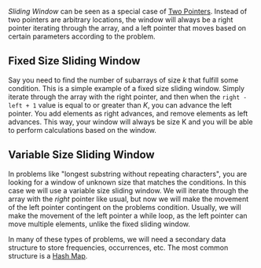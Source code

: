 
*Sliding Window* can be seen as a special case of [Two Pointers](Two%20Pointers.md). Instead of two pointers are arbitrary locations, the window will always be a right pointer iterating through the array, and a left pointer that moves based on certain parameters according to the problem.

## Fixed Size Sliding Window

Say you need to find the number of subarrays of size *k* that fulfill some condition. This is a simple example of a fixed size sliding window. Simply iterate through the array with the right pointer, and then when the `right - left + 1` value is equal to or greater than *K*, you can advance the left pointer. You add elements as right advances, and remove elements as left advances. This way, your window will always be size K and you will be able to perform calculations based on the window.


## Variable Size Sliding Window

In problems like "longest substring without repeating characters", you are looking for a window of unknown size that matches the conditions. In this case we will use a variable size sliding window. We will iterate through the array with the *right* pointer like usual, but now we will make the movement of the left pointer contingent on the problems condition. Usually, we will make the movement of the left pointer a while loop, as the left pointer can move multiple elements, unlike the fixed sliding window.

In many of these types of problems, we will need a secondary data structure to store frequencies, occurrences, etc. The most common structure is a [Hash Map](../Data%20Structures/Hash%20Maps.md).